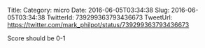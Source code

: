 Title: 
Category: micro
Date: 2016-06-05T03:34:38
Slug: 2016-06-05T03:34:38
TwitterId: 739299363793436673
TweetUrl: https://twitter.com/mark_philpot/status/739299363793436673

Score should be 0-1